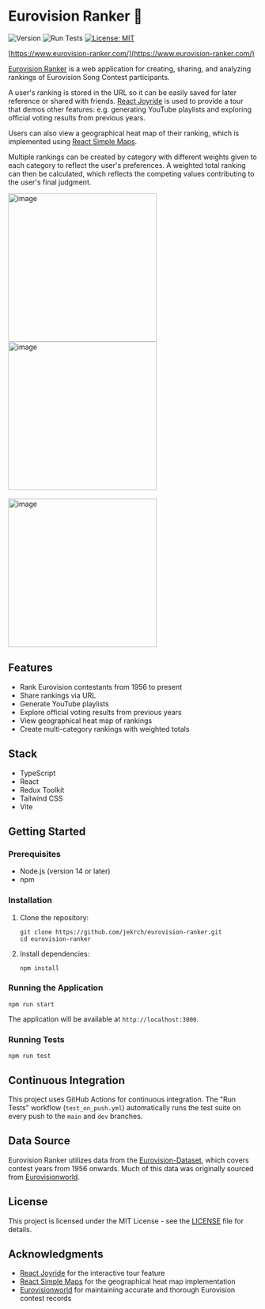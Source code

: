 # Eurovision Ranker :yellow_heart:

![Version](https://img.shields.io/badge/version-5.2-blue)
![Run Tests](https://github.com/jekrch/eurovision-ranker/actions/workflows/test_on_push.yml/badge.svg)
[![License: MIT](https://img.shields.io/badge/License-MIT-yellow.svg)](https://opensource.org/licenses/MIT)

[https://www.eurovision-ranker.com/](https://www.eurovision-ranker.com/)

[Eurovision Ranker](https://www.eurovision-ranker.com/) is a web application for creating, sharing, and analyzing rankings of Eurovision Song Contest participants.

A user's ranking is stored in the URL so it can be easily saved for later reference or shared with friends. [React Joyride](https://react-joyride.com/) is used to provide a tour that demos other features: e.g. generating YouTube playlists and exploring official voting results from previous years. 

Users can also view a geographical heat map of their ranking, which is implemented using [React Simple Maps](https://www.react-simple-maps.io/).

Multiple rankings can be created by category with different weights given to each category to reflect the user's preferences. A weighted total ranking can then be calculated, which reflects the competing values contributing to the user's final judgment.

<img width="300" alt="image" src="https://github.com/user-attachments/assets/8e89f5b5-1a5b-4e68-b36d-6efbac6c089a">
<img width="300" alt="image" src="https://github.com/user-attachments/assets/496d3d67-8375-4659-b906-dee288aec8b0">
<br/><br/>
<img width="300" alt="image" src="https://github.com/user-attachments/assets/84f77d90-5849-43f9-b78d-7aff544470ed">


## Features

- Rank Eurovision contestants from 1956 to present
- Share rankings via URL
- Generate YouTube playlists
- Explore official voting results from previous years
- View geographical heat map of rankings
- Create multi-category rankings with weighted totals

## Stack

- TypeScript
- React
- Redux Toolkit
- Tailwind CSS
- Vite

## Getting Started

### Prerequisites

- Node.js (version 14 or later)
- npm

### Installation

1. Clone the repository:
   ```
   git clone https://github.com/jekrch/eurovision-ranker.git
   cd eurovision-ranker
   ```

2. Install dependencies:
   ```
   npm install
   ```

### Running the Application

```
npm run start
```

The application will be available at `http://localhost:3000`.

### Running Tests

```
npm run test
```

## Continuous Integration

This project uses GitHub Actions for continuous integration. The "Run Tests" workflow (`test_on_push.yml`) automatically runs the test suite on every push to the `main` and `dev` branches.

## Data Source

Eurovision Ranker utilizes data from the [Eurovision-Dataset](https://github.com/Spijkervet/eurovision-dataset), which covers contest years from 1956 onwards. Much of this data was originally sourced from [Eurovisionworld](https://www.Eurovisionworld.com).

## License

This project is licensed under the MIT License - see the [LICENSE](LICENSE) file for details.

## Acknowledgments

- [React Joyride](https://react-joyride.com/) for the interactive tour feature
- [React Simple Maps](https://www.react-simple-maps.io/) for the geographical heat map implementation
- [Eurovisionworld](https://www.Eurovisionworld.com) for maintaining accurate and thorough Eurovision contest records
